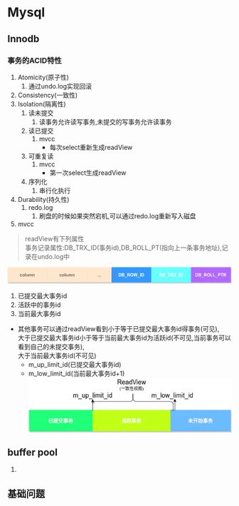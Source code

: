 # Mysql
## Innodb
### 事务的ACID特性
1. Atomicity(原子性)
   1. 通过undo.log实现回滚
2. Consistency(一致性)
3. Isolation(隔离性)
   1. 读未提交
      1. 读事务允许读写事务,未提交的写事务允许读事务
   2. 读已提交
      1. mvcc
         * 每次select重新生成readView
   3. 可重复读
      1. mvcc
         * 第一次select生成readView 
   4. 序列化
      1. 串行化执行
4. Durability(持久性)
   1. redo.log
      1. 刷盘的时候如果突然宕机,可以通过redo.log重新写入磁盘
5. mvcc
> readView有下列属性  
事务记录属性:DB_TRX_ID(事务id),DB_ROLL_PT(指向上一条事务地址),记录在undo.log中

![avatar](trxcolum.png)
   1. 已提交最大事务id
   2. 活跃中的事务id
   3. 当前最大事务id
   * 其他事务可以通过readView看到小于等于已提交最大事务id得事务(可见),  
   大于已提交最大事务id小于等于当前最大事务id为活跃id(不可见,当前事务可以看到自己的未提交事务),  
   大于当前最大事务id(不可见)
     * m_up_limit_id(已提交最大事务id)
     * m_low_limit_id(当前最大事务id+1)
![avatar](readView.png)
## buffer pool
1. 

## 基础问题
